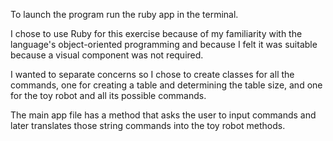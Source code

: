 
 To launch the program run the ruby app in the terminal.

 I chose to use Ruby for this exercise because of my familiarity with the language's object-oriented programming and because I felt it was suitable because a visual component was not required.

 I wanted to separate concerns so I chose to create classes for all the commands, one for creating a table and determining the table size, and one for the toy robot and all its possible commands.

 The main app file has a method that asks the user to input commands and later translates those string commands into the toy robot methods.
